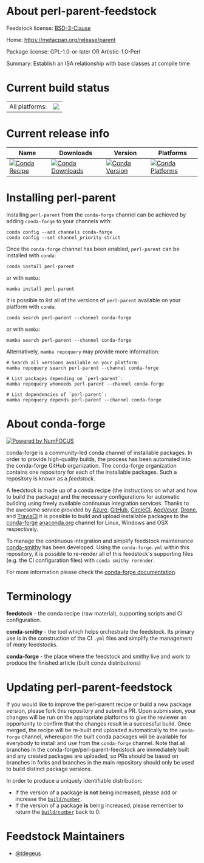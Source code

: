 About perl-parent-feedstock
===========================

Feedstock license: [BSD-3-Clause](https://github.com/conda-forge/perl-parent-feedstock/blob/main/LICENSE.txt)

Home: https://metacpan.org/release/parent

Package license: GPL-1.0-or-later OR Artistic-1.0-Perl

Summary: Establish an ISA relationship with base classes at compile time

Current build status
====================


<table><tr><td>All platforms:</td>
    <td>
      <a href="https://dev.azure.com/conda-forge/feedstock-builds/_build/latest?definitionId=14509&branchName=main">
        <img src="https://dev.azure.com/conda-forge/feedstock-builds/_apis/build/status/perl-parent-feedstock?branchName=main">
      </a>
    </td>
  </tr>
</table>

Current release info
====================

| Name | Downloads | Version | Platforms |
| --- | --- | --- | --- |
| [![Conda Recipe](https://img.shields.io/badge/recipe-perl--parent-green.svg)](https://anaconda.org/conda-forge/perl-parent) | [![Conda Downloads](https://img.shields.io/conda/dn/conda-forge/perl-parent.svg)](https://anaconda.org/conda-forge/perl-parent) | [![Conda Version](https://img.shields.io/conda/vn/conda-forge/perl-parent.svg)](https://anaconda.org/conda-forge/perl-parent) | [![Conda Platforms](https://img.shields.io/conda/pn/conda-forge/perl-parent.svg)](https://anaconda.org/conda-forge/perl-parent) |

Installing perl-parent
======================

Installing `perl-parent` from the `conda-forge` channel can be achieved by adding `conda-forge` to your channels with:

```
conda config --add channels conda-forge
conda config --set channel_priority strict
```

Once the `conda-forge` channel has been enabled, `perl-parent` can be installed with `conda`:

```
conda install perl-parent
```

or with `mamba`:

```
mamba install perl-parent
```

It is possible to list all of the versions of `perl-parent` available on your platform with `conda`:

```
conda search perl-parent --channel conda-forge
```

or with `mamba`:

```
mamba search perl-parent --channel conda-forge
```

Alternatively, `mamba repoquery` may provide more information:

```
# Search all versions available on your platform:
mamba repoquery search perl-parent --channel conda-forge

# List packages depending on `perl-parent`:
mamba repoquery whoneeds perl-parent --channel conda-forge

# List dependencies of `perl-parent`:
mamba repoquery depends perl-parent --channel conda-forge
```


About conda-forge
=================

[![Powered by
NumFOCUS](https://img.shields.io/badge/powered%20by-NumFOCUS-orange.svg?style=flat&colorA=E1523D&colorB=007D8A)](https://numfocus.org)

conda-forge is a community-led conda channel of installable packages.
In order to provide high-quality builds, the process has been automated into the
conda-forge GitHub organization. The conda-forge organization contains one repository
for each of the installable packages. Such a repository is known as a *feedstock*.

A feedstock is made up of a conda recipe (the instructions on what and how to build
the package) and the necessary configurations for automatic building using freely
available continuous integration services. Thanks to the awesome service provided by
[Azure](https://azure.microsoft.com/en-us/services/devops/), [GitHub](https://github.com/),
[CircleCI](https://circleci.com/), [AppVeyor](https://www.appveyor.com/),
[Drone](https://cloud.drone.io/welcome), and [TravisCI](https://travis-ci.com/)
it is possible to build and upload installable packages to the
[conda-forge](https://anaconda.org/conda-forge) [anaconda.org](https://anaconda.org/)
channel for Linux, Windows and OSX respectively.

To manage the continuous integration and simplify feedstock maintenance
[conda-smithy](https://github.com/conda-forge/conda-smithy) has been developed.
Using the ``conda-forge.yml`` within this repository, it is possible to re-render all of
this feedstock's supporting files (e.g. the CI configuration files) with ``conda smithy rerender``.

For more information please check the [conda-forge documentation](https://conda-forge.org/docs/).

Terminology
===========

**feedstock** - the conda recipe (raw material), supporting scripts and CI configuration.

**conda-smithy** - the tool which helps orchestrate the feedstock.
                   Its primary use is in the construction of the CI ``.yml`` files
                   and simplify the management of *many* feedstocks.

**conda-forge** - the place where the feedstock and smithy live and work to
                  produce the finished article (built conda distributions)


Updating perl-parent-feedstock
==============================

If you would like to improve the perl-parent recipe or build a new
package version, please fork this repository and submit a PR. Upon submission,
your changes will be run on the appropriate platforms to give the reviewer an
opportunity to confirm that the changes result in a successful build. Once
merged, the recipe will be re-built and uploaded automatically to the
`conda-forge` channel, whereupon the built conda packages will be available for
everybody to install and use from the `conda-forge` channel.
Note that all branches in the conda-forge/perl-parent-feedstock are
immediately built and any created packages are uploaded, so PRs should be based
on branches in forks and branches in the main repository should only be used to
build distinct package versions.

In order to produce a uniquely identifiable distribution:
 * If the version of a package **is not** being increased, please add or increase
   the [``build/number``](https://docs.conda.io/projects/conda-build/en/latest/resources/define-metadata.html#build-number-and-string).
 * If the version of a package **is** being increased, please remember to return
   the [``build/number``](https://docs.conda.io/projects/conda-build/en/latest/resources/define-metadata.html#build-number-and-string)
   back to 0.

Feedstock Maintainers
=====================

* [@tdegeus](https://github.com/tdegeus/)


